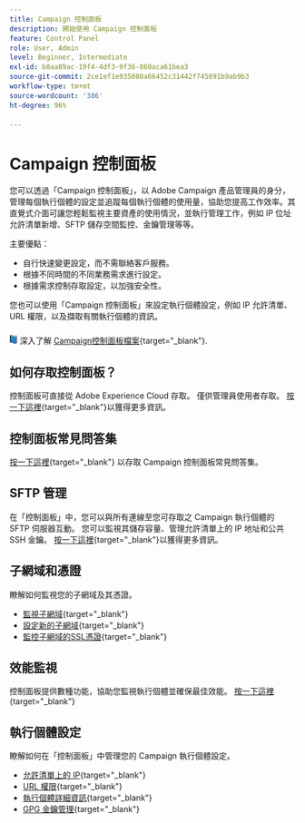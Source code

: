 ```yaml
---
title: Campaign 控制面板
description: 開始使用 Campaign 控制面板
feature: Control Panel
role: User, Admin
level: Beginner, Intermediate
exl-id: b8aa89ac-19f4-4df3-9f36-860aca61bea3
source-git-commit: 2ce1ef1e935080a66452c31442f745891b9ab9b3
workflow-type: tm+mt
source-wordcount: '386'
ht-degree: 96%

---
```


# Campaign 控制面板

您可以透過「Campaign 控制面板」，以 Adobe Campaign 產品管理員的身分，管理每個執行個體的設定並追蹤每個執行個體的使用量，協助您提高工作效率。其直覺式介面可讓您輕鬆監視主要資產的使用情況，並執行管理工作，例如 IP 位址允許清單新增、SFTP 儲存空間監控、金鑰管理等等。

主要優點：

* 自行快速變更設定，而不需聯絡客戶服務。
* 根據不同時間的不同業務需求進行設定。
* 根據需求控制存取設定，以加強安全性。

您也可以使用「Campaign 控制面板」來設定執行個體設定，例如 IP 允許清單、URL 權限，以及擷取有關執行個體的資訊。

![](../assets/do-not-localize/book.png) 深入了解 [Campaign控制面板檔案](https://experienceleague.adobe.com/docs/control-panel/using/control-panel-home.html?lang=zh-Hant){target="_blank"}.

## 如何存取控制面板？

控制面板可直接從 Adobe Experience Cloud 存取。 僅供管理員使用者存取。 [按一下這裡](https://experienceleague.adobe.com/docs/control-panel/using/discover-control-panel/accessing-control-panel.html?lang=zh-Hant){target="_blank"}以獲得更多資訊。

## 控制面板常見問答集

[按一下這裡](https://experienceleague.adobe.com/docs/control-panel/using/faq.html?lang=zh-Hant#control-panel){target="_blank"} 以存取 Campaign 控制面板常見問答集。

## SFTP 管理

在「控制面板」中，您可以與所有連線至您可存取之 Campaign 執行個體的 SFTP 伺服器互動。 您可以監視其儲存容量、管理允許清單上的 IP 地址和公共 SSH 金鑰。 [按一下這裡](https://experienceleague.adobe.com/docs/control-panel/using/sftp-management/about-sftp-management.html?lang=zh-Hant#sftp-management){target="_blank"}以獲得更多資訊。

## 子網域和憑證

瞭解如何監視您的子網域及其憑證。

* [監視子網域](https://experienceleague.adobe.com/docs/control-panel/using/subdomains-and-certificates/monitoring-subdomains.html?lang=zh-Hant){target="_blank"}
* [設定新的子網域](https://experienceleague.adobe.com/docs/control-panel/using/subdomains-and-certificates/setting-up-new-subdomain.html?lang=zh-Hant){target="_blank"}
* [監控子網域的SSL憑證](https://experienceleague.adobe.com/docs/control-panel/using/subdomains-and-certificates/monitoring-ssl-certificates.html?lang=zh-Hant){target="_blank"}

## 效能監視

控制面板提供數種功能，協助您監視執行個體並確保最佳效能。 [按一下這裡](https://experienceleague.adobe.com/docs/control-panel/using/performance-monitoring/about-performance-monitoring.html?lang=zh-Hant){target="_blank"}


## 執行個體設定

瞭解如何在「控制面板」中管理您的 Campaign 執行個體設定。
* [允許清單上的 IP](https://experienceleague.adobe.com/docs/control-panel/using/instances-settings/ip-allow-listing-instance-access.html?lang=zh-Hant){target="_blank"}
* [URL 權限](https://experienceleague.adobe.com/docs/control-panel/using/instances-settings/url-permissions.html?lang=zh-Hant){target="_blank"}
* [執行個體詳細資訊](https://experienceleague.adobe.com/docs/control-panel/using/instances-settings/instance-details.html?lang=zh-Hant){target="_blank"}
* [GPG 金鑰管理](https://experienceleague.adobe.com/docs/control-panel/using/instances-settings/gpg-keys-management.html?lang=zh-Hant){target="_blank"}
